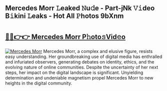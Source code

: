 ## Mercedes Morr 𝙻eaked 𝙽u𝚍e - Part-jNk 𝚅𝚒deo B𝚒kini 𝙻eaks - Hot All 𝙿hotos 9bXnm

# <h2><a href="http://ld1xt9.urlbe.top/?page=Mercedes+Morr">🔗🔗👉👉 Mercedes Morr P𝚑oto𝚜Vid𝚎o</a></h2>

[![Mercedes Morr](https://i.imgur.com/eBuTRDB.gif)](http://ld1xt9.urlbe.top/?page=Mercedes+Morr)
Mercedes Morr, a complex and elusive figure, resists easy understanding. Her groundbreaking use of digital media has enthralled and infuriated observers, generating debates on identity, ethics, and the evolving nature of online communities. Despite the uncertainty of her next steps, her impact on the digital landscape is significant. Unyielding determination and undeniable magnetism propel Mercedes Morr to new heights in the digital community.
